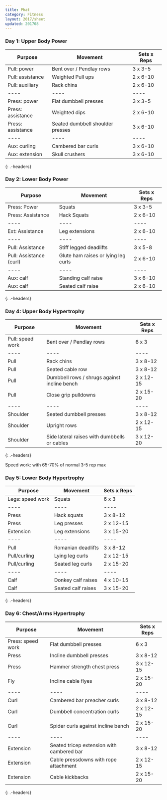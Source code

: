 ```yaml
---
title: Phat
category: Fitness
layout: 2017/sheet
updated: 201708
---
```


### Day 1: Upper Body Power

| Purpose           | Movement                         | Sets x Reps |
| ----              | ----                             | ----        |
| Pull: power       | Bent over / Pendlay rows         | 3 x 3-5     |
| Pull: assistance  | Weighted Pull ups                | 2 x 6-10    |
| Pull: auxiliary   | Rack chins                       | 2 x 6-10    |
| ----              | ----                             | ----        |
| Press: power      | Flat dumbbell presses            | 3 x 3-5     |
| Press: assistance | Weighted dips                    | 2 x 6-10    |
| Press: assistance | Seated dumbbell shoulder presses | 3 x 6-10    |
| ----              | ----                             | ----        |
| Aux: curling      | Cambered bar curls               | 3 x 6-10    |
| Aux: extension    | Skull crushers                   | 3 x 6-10    |
{: .-headers}

### Day 2: Lower Body Power

| Purpose                 | Movement                            | Sets x Reps |
| ----                    | ----                                | ----        |
| Press: Power            | Squats                              | 3 x 3-5     |
| Press: Assistance       | Hack Squats                         | 2 x 6-10    |
| ----                    | ----                                | ----        |
| Ext: Assistance         | Leg extensions                      | 2 x 6-10    |
| ----                    | ----                                | ----        |
| Pull: Assistance        | Stiff legged deadlifts              | 3 x 5-8     |
| Pull: Assistance (curl) | Glute ham raises or lying leg curls | 2 x 6-10    |
| ----                    | ----                                | ----        |
| Aux: calf               | Standing calf raise                 | 3 x 6-10    |
| Aux: calf               | Seated calf raise                   | 2 x 6-10    |
{: .-headers}

### Day 4: Upper Body Hypertrophy

| Purpose          | Movement                                     | Sets x Reps |
| ----             | ----                                         | ----        |
| Pull: speed work | Bent over / Pendlay rows                     | 6 x 3       |
| ----             | ----                                         | ----        |
| Pull             | Rack chins                                   | 3 x 8-12    |
| Pull             | Seated cable row                             | 3 x 8-12    |
| Pull             | Dumbbell rows / shrugs against incline bench | 2 x 12-15   |
| Pull             | Close grip pulldowns                         | 2 x 15-20   |
| ----             | ----                                         | ----        |
| Shoulder         | Seated dumbbell presses                      | 3 x 8-12    |
| Shoulder         | Upright rows                                 | 2 x 12-15   |
| Shoulder         | Side lateral raises with dumbbells or cables | 3 x 12-20   |
{: .-headers}

Speed work: with 65-70% of normal 3-5 rep max

### Day 5: Lower Body Hypertrophy

| Purpose          | Movement           | Sets x Reps |
| ----             | ----               | ----        |
| Legs: speed work | Squats             | 6 x 3       |
| ----             | ----               | ----        |
| Press            | Hack squats        | 3 x 8-12    |
| Press            | Leg presses        | 2 x 12-15   |
| Extension        | Leg extensions     | 3 x 15-20   |
| ----             | ----               | ----        |
| Pull             | Romanian deadlifts | 3 x 8-12    |
| Pull/curling     | Lying leg curls    | 2 x 12-15   |
| Pull/curling     | Seated leg curls   | 2 x 15-20   |
| ----             | ----               | ----        |
| Calf             | Donkey calf raises | 4 x 10-15   |
| Calf             | Seated calf raises | 3 x 15-20   |
{: .-headers}

### Day 6: Chest/Arms Hypertrophy

| Purpose           | Movement                                  | Sets x Reps |
| ----              | ----                                      | ----        |
| Press: speed work | Flat dumbbell presses                     | 6 x 3       |
| Press             | Incline dumbbell presses                  | 3 x 8-12    |
| Press             | Hammer strength chest press               | 3 x 12-15   |
| Fly               | Incline cable flyes                       | 2 x 15-20   |
| ----              | ----                                      | ----        |
| Curl              | Cambered bar preacher curls               | 3 x 8-12    |
| Curl              | Dumbbell concentration curls              | 2 x 12-15   |
| Curl              | Spider curls against incline bench        | 2 x 15-20   |
| ----              | ----                                      | ----        |
| Extension         | Seated tricep extension with cambered bar | 3 x 8-12    |
| Extension         | Cable pressdowns with rope attachment     | 2 x 12-15   |
| Extension         | Cable kickbacks                           | 2 x 15-20   |
{: .-headers}
